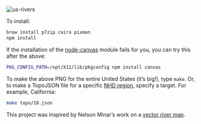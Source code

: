 ![us-rivers](https://f.cloud.github.com/assets/230541/522453/556969d4-c031-11e2-8c88-04353d69bb5d.png)

To install:

```bash
brew install p7zip cairo pixman
npm install
```

If the installation of the [node-canvas](https://github.com/LearnBoost/node-canvas) module fails for you, you can try this after the above:

```bash
PKG_CONFIG_PATH=/opt/X11/lib/pkgconfig npm install canvas
```

To make the above PNG for the entire United States (it’s big!), type `make`. Or, to make a TopoJSON file for a specific [NHD region](http://www.horizon-systems.com/nhdplus/NHDPlusV2_data.php), specify a target. For example, California:

```bash
make topo/18.json
```

This project was inspired by Nelson Minar’s work on a [vector river map](https://github.com/NelsonMinar/vector-river-map).
